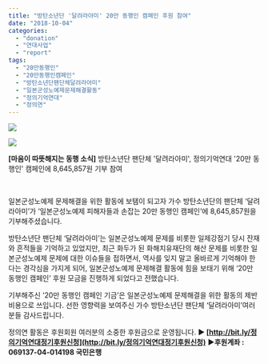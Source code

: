 ```yaml
---
title: "방탄소년단 '달려라아미' 20만 동행인 캠페인 후원 참여"
date: "2018-10-04"
categories: 
  - "donation"
  - "연대사업"
  - "report"
tags: 
  - "20만동행인"
  - "20만동행인캠페인"
  - "방탄소년단팬단체달려라아미"
  - "일본군성노예제문제해결활동"
  - "정의기억연대"
  - "정의연"
---
```


![](http://womenandwar.net/kr/wp-content/uploads/2018/10/방탄소년단_팬단체_아미_기부_후원_게시글_페북버전_02_02.jpg)

![](http://womenandwar.net/kr/wp-content/uploads/2018/10/방탄소년단-팬단체-아미-기부-후원-게시글_페북버전-02-01.jpg)

**\[마음이 따뜻해지는 동행 소식\]** 방탄소년단 팬단체 '달려라아미', 정의기억연대 '20만 동행인' 캠페인에 8,645,857원 기부 참여

 

일본군성노예제 문제해결을 위한 활동에 보탬이 되고자 가수 방탄소년단의 팬단체 ‘달려라아미’가 ‘일본군성노예제 피해자들과 손잡는 20만 동행인 캠페인’에 8,645,857원을 기부해주셨습니다.

방탄소년단 팬단체 ‘달려라아미’는 일본군성노예제 문제를 비롯한 일제강점기 당시 잔재와 흔적들을 기억하고 있었지만, 최근 화두가 된 화해치유재단의 해산 문제를 비롯한 일본군성노예제 문제에 대한 이슈들을 접하면서, 역사를 잊지 말고 올바르게 기억해야 한다는 경각심을 가지게 되어, 일본군성노예제 문제해결 활동에 힘을 보태기 위해 ‘20만 동행인 캠페인’ 후원 모금을 진행하게 되었다고 전했습니다.

기부해주신 ‘20만 동행인 캠페인 기금’은 일본군성노예제 문제해결을 위한 활동의 제반 비용으로 쓰입니다. 선한 영향력을 보여주신 가수 방탄소년단 팬단체 ‘달려라아미’여러분들 감사드립니다.

정의연 활동은 후원회원 여러분의 소중한 후원금으로 운영됩니다. **▶ [http://bit.ly/정의기억연대정기후원신청](http://bit.ly/정의기억연대정기후원신청)** **▶후원계좌 : 069137-04-014198 국민은행**
